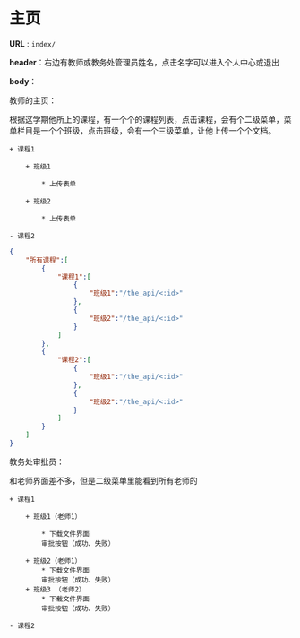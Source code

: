 # 主页

**URL** : `index/`

**header**：右边有教师或教务处管理员姓名，点击名字可以进入个人中心或退出

**body**：

教师的主页：

根据这学期他所上的课程，有一个个的课程列表，点击课程，会有个二级菜单，菜单栏目是一个个班级，点击班级，会有一个三级菜单，让他上传一个个文档。

```
+ 课程1

	+ 班级1

		* 上传表单

	+ 班级2

		* 上传表单

- 课程2
```
```json
{
    "所有课程":[
        {
            "课程1":[
                {
                    "班级1":"/the_api/<:id>"
                },
                {
                    "班级2":"/the_api/<:id>"
                }
            ]
        },
        {
            "课程2":[
                {
                    "班级1":"/the_api/<:id>"
                },
                {
                    "班级2":"/the_api/<:id>"
                }
            ]
        }
    ]
}
```



教务处审批员：

和老师界面差不多，但是二级菜单里能看到所有老师的

```
+ 课程1

	+ 班级1（老师1）

		* 下载文件界面
		审批按钮（成功、失败）

	+ 班级2（老师1）
		* 下载文件界面
		审批按钮（成功、失败）
	+ 班级3 （老师2）
		* 下载文件界面
		审批按钮（成功、失败）

- 课程2
```




